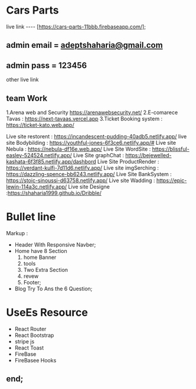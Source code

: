 # Cars Parts

live link ---- [https://cars-parts-11bbb.firebaseapp.com/];

## admin email = adeptshaharia@gmail.com
## admin  pass = 123456
other live link
## team Work 
1.Arena web and Security https://arenawebsecurity.net/
2.E-comarece Tavas : https://next-tavaas.vercel.app
3.Ticket Booking system : https://ticket-kato.web.app/


Live site restorent : https://incandescent-pudding-40adb5.netlify.app/
live site Bodybilding : https://youthful-jones-6f3ce6.netlify.app/#
Live site Nebula      : https://nebula-df16e.web.app/
Live Site WordSite : https://blissful-easley-524524.netlify.app/
Live Site graphChat : https://bejewelled-kashata-6f3f85.netlify.app/dashbord
Live Site ProductRender : https://verdant-kulfi-7d11d6.netlify.app/
Live site imgSerching : https://dazzling-spence-bb6243.netlify.app/
Live Site BankSystem : https://stoic-sinoussi-d63758.netlify.app/
Live site Wadding   : https://epic-lewin-114a3c.netlify.app/
Live site Designe :https://shaharia1999.github.io/Dribble/
# Bullet line
Markup :
* Header
    With Responsive Navber;
 * Home 
    have 8 Section 
   1. home Banner
   2. tools
   2. Two Extra Section
   4. revew
   3. Footer;
* Blog
   Try To Ans the 6 Question;

# UseEs Resource 
* React Router
* React Bootstrap
* stripe js
* React Toast 
* FireBase 
* FireBasee Hooks


## end;
